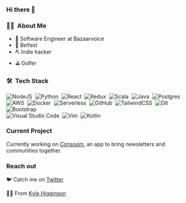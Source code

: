 ### Hi there 👋


### :technologist: &nbsp;About Me

- 🔭 Software Engineer at Bazaarvoice
- 📍 Belfast
- ⛏️ Indie hacker
- ⛳ Golfer

### 🛠 &nbsp;Tech Stack
![NodeJS](hhttps://img.shields.io/badge/-Node.js-333333?style=flat&logo=node.js)&nbsp;
![Python](https://img.shields.io/badge/-Python-333333?style=flat&logo=python)&nbsp;
![React](https://img.shields.io/badge/-Python-333333?style=flat&logo=react)&nbsp;
![Redux](https://img.shields.io/badge/-Python-333333?style=flat&logo=redux)&nbsp;
![Scala](https://img.shields.io/badge/-Python-333333?style=flat&logo=scala)&nbsp;
![Java](https://img.shields.io/badge/-Python-333333?style=flat&logo=java)&nbsp;
![Postgres](https://img.shields.io/badge/-Python-333333?style=flat&logo=postgresql)&nbsp;
![AWS](https://img.shields.io/badge/-Python-333333?style=flat&logo=amazon-aws)&nbsp;
![Docker](https://img.shields.io/badge/-Python-333333?style=flat&logo=docker)&nbsp;
![Serverless](https://img.shields.io/badge/-Python-333333?style=flat&logo=python)&nbsp;
![GitHub](https://img.shields.io/badge/-Python-333333?style=flat&logo=serverless)&nbsp;
![TailwindCSS](https://img.shields.io/badge/-Python-333333?style=flat&logo=tailwind-css)&nbsp;
![Git](https://img.shields.io/badge/-Python-333333?style=flat&logo=git)&nbsp;
![Bootstrap](https://img.shields.io/badge/-Python-333333?style=flat&logo=bootstrap)\
![Visual Studio Code](https://img.shields.io/badge/-Python-333333?style=flat&logo=visual-studio-code)&nbsp;
![Vim](https://img.shields.io/badge/-Python-333333?style=flat&logo=vim)&nbsp;
![Kotlin](https://img.shields.io/badge/-Python-333333?style=flat&logo=kotlin)&nbsp;

### Current Project
Currently working on [Consoom](https://www.producthunt.com/posts/consoom), an app to bring newsletters and communities together.

### Reach out
🐦 Catch me on [Twitter](https://twitter.com/kyle__higginson)


👨‍💻 From [Kyle Higginson](https://github.com/kylehigginson)
